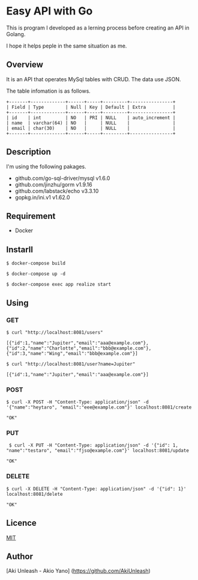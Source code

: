 # Easy API with Go

This is program I developed as a lerning process before creating an API in Golang.

I hope it helps peple in the same situation as me.

## Overview

It is an API that operates MySql tables with CRUD. The data use JSON.

The table infomation is as follows.

```
+-------+-------------+------+-----+---------+----------------+
| Field | Type        | Null | Key | Default | Extra          |
+-------+-------------+------+-----+---------+----------------+
| id    | int         | NO   | PRI | NULL    | auto_increment |
| name  | varchar(64) | NO   |     | NULL    |                |
| email | char(30)    | NO   |     | NULL    |                |
+-------+-------------+------+-----+---------+----------------+
```

## Description

I'm using the following pakages.

- github.com/go-sql-driver/mysql v1.6.0
- github.com/jinzhu/gorm v1.9.16
- github.com/labstack/echo v3.3.10
- gopkg.in/ini.v1 v1.62.0

## Requirement

- Docker

## Instarll

```
$ docker-compose build
```

```
$ docker-compose up -d
```

```
$ docker-compose exec app realize start
```

## Using

### GET

```
$ curl "http://localhost:8081/users"

[{"id":1,"name":"Jupiter","email":"aaa@example.com"},{"id":2,"name":"Charlotte","email":"bbb@example.com"},{"id":3,"name":"Wing","email":"bbb@example.com"}]
```

```
$ curl "http://localhost:8081/user?name=Jupiter"

[{"id":1,"name":"Jupiter","email":"aaa@example.com"}]
```

### POST

```
$ curl -X POST -H "Content-Type: application/json" -d '{"name":"heytaro", "email":"eee@example.com"}' localhost:8081/create

"OK"
```

### PUT

```
 $ curl -X PUT -H "Content-Type: application/json" -d '{"id": 1, "name":"testaro", "email":"fjso@example.com"}' localhost:8081/update

"OK"
```

### DELETE

```
$ curl -X DELETE -H "Content-Type: application/json" -d '{"id": 1}' localhost:8081/delete

"OK"
```

## Licence

[MIT](https://github.com/tcnksm/tool/blob/master/LICENCE)

## Author

[Aki Unleash - Akio Yano] (https://github.com/AkiUnleash)
